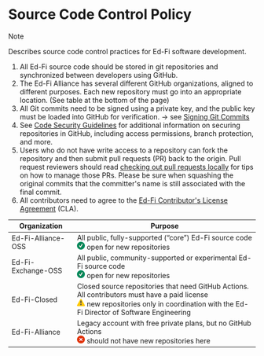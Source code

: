 # Source Code Control Policy

> [!NOTE]
> Describes source code control practices for Ed-Fi software
> development.

1. All Ed-Fi source code should be stored in git repositories and synchronized
   between developers using GitHub.
2. The Ed-Fi Alliance has several different GitHub organizations, aligned to
   different purposes. Each new repository must go into an appropriate location.
   (See table at the bottom of the page)
3. All Git commits need to be signed using a private key, and the public key
   must be loaded into GitHub for verification. → see [Signing Git
   Commits](./signing-git-commits.md)
4. See [Code Security
   Guidelines](../continuous-integration/code-security-guidelines/README.md)
   for additional information on securing repositories in GitHub, including
   access permissions, branch protection, and more.
5. Users who do not have write access to a repository can fork the repository
   and then submit pull requests (PR) back to the origin. Pull request reviewers
   should read [checking out pull requests locally](https://docs.github.com/en/pull-requests/collaborating-with-pull-requests/reviewing-changes-in-pull-requests/checking-out-pull-requests-locally) for tips
   on how to manage those PRs. Please be sure when squashing the original
   commits that the committer's name is still associated with the final commit.
6. All contributors need to agree to the [Ed-Fi Contributor's License
   Agreement](./ed-fi-contributors-license-agreement.md) (CLA).

| **Organization**   | **Purpose**                                                                                                                                                                                                                                      |
| ------------------ | ------------------------------------------------------------------------------------------------------------------------------------------------------------------------------------------------------------------------------------------------ |
| Ed-Fi-Alliance-OSS | All public, fully-supported (“core”) Ed-Fi source code <br/>![(tick)](../../static/img/continuous-integration/check.png) open for new repositories                                                                                                         |
| Ed-Fi-Exchange-OSS | All public, community-supported or experimental Ed-Fi source code<br/>![(tick)](../../static/img/continuous-integration/check.png) open for new repositories                                                                                               |
| Ed-Fi-Closed       | Closed source repositories that need GitHub Actions. All contributors must have a paid license<br/>![(warning)](../../static/img/continuous-integration/warning.png) new repositories only in coordination with the Ed-Fi Director of Software Engineering |
| Ed-Fi-Alliance     | Legacy account with free private plans, but no GitHub Actions<br/>![(error)](../../static/img/continuous-integration/error.png) should not have new repositories here                                                                                      |

